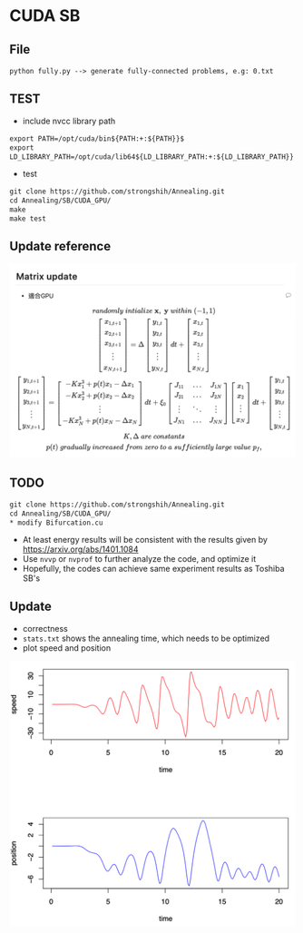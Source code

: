 # CUDA SB

## File

```
python fully.py --> generate fully-connected problems, e.g: 0.txt
```

## TEST

- include nvcc library path

```
export PATH=/opt/cuda/bin${PATH:+:${PATH}}$
export LD_LIBRARY_PATH=/opt/cuda/lib64${LD_LIBRARY_PATH:+:${LD_LIBRARY_PATH}}
```

- test

```
git clone https://github.com/strongshih/Annealing.git
cd Annealing/SB/CUDA_GPU/
make
make test
```

## Update reference

![](./update.png)

## TODO

```
git clone https://github.com/strongshih/Annealing.git
cd Annealing/SB/CUDA_GPU/
* modify Bifurcation.cu
```

- At least energy results will be consistent with the results given by https://arxiv.org/abs/1401.1084
- Use `nvvp` or `nvprof` to further analyze the code, and optimize it
- Hopefully, the codes can achieve same experiment results as Toshiba SB's

## Update

- correctness 
- `stats.txt` shows the annealing time, which needs to be optimized
- plot speed and position

![](./plot_figure/plot.png)
